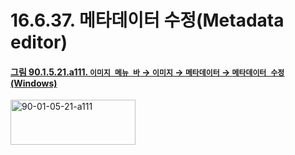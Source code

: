 # 16.6.37. 메타데이터 수정(Metadata editor)

<a id="90-01-05-21-a111"></a>

#### [그림 90.1.5.21.a111. `이미지 메뉴 바` → `이미지` → `메타데이터` → `메타데이터 수정` (Windows)](./90-01-05-21-metadata.md#90-01-05-21-a111)
<img width="200" height="72" alt="90-01-05-21-a111" src="https://github.com/user-attachments/assets/191e6162-7ad9-4d0b-97ae-d0a7d2862300" />